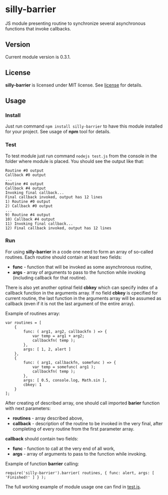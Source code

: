 # silly-barrier #
JS module presenting routine to synchronize several asynchronous functions that invoke callbacks.

## Version ##
Current module version is 0.3.1.

## License ##
**silly-barrier** is licensed under MIT license. See [license](./LICENSE) for details.

## Usage ##
### Install ###
Just run command `npm install silly-barrier` to have this module installed for your project. See usage of **npm** tool for details.

### Test ###
To test module just run command `nodejs test.js` from the console in the folder where module is placed. You should see the output like that:

	Routine #0 output
	Callback #0 output
	...
	Routine #4 output
	Callback #4 output
	Invoking final callback...
	Final callback invoked, output has 12 lines
	1) Routine #0 output
	2) Callback #0 output
	...
	9) Routine #4 output
	10) Callback #4 output
	11) Invoking final callback...
	12) Final callback invoked, output has 12 lines

### Run ###
For using **silly-barrier** in a code one need to form an array of so-called routines. Each routine should contain at least two fields:

* **func** - function that will be invoked as some asynchronous routine,
* **args** - array of arguments to pass to the function while invoking (including callback for that routine).

There is also yet another optinal field **cbkey** which can specify index of a callback function in the arguments array. If no field **cbkey** is cpecified for current routine, the last function in the arguments array will be assumed as callback (even if it is not the last argument of the entire array).

Example of routines array:

    var routines = [
		{ 
			func: ( arg1, arg2, callbackfn ) => { 
				var temp = arg1 + arg2;
				callbackfn( temp );
			},
			args: [ 1, 2, alert ]
		},
		{ 
			func: ( arg1, callbackfn, somefunc ) => {
				var temp = somefunc( arg1 );
				callbackfn( temp );
			},
			args: [ 0.5, console.log, Math.sin ],
			cbkey: 1 
		}
	];

After creating of described array, one should call imported **barier** function with next parameters:

* **routines** - array described above,
* **callback** - description of the routine to be invoked in the very final, after completing of every routine from the first parameter array.

**callback** should contain two fields:

* **func** - function to call at the very end of all work,
* **args** - array of arguments to pass to the function while invoking.

Example of function **barrier** calling:

    require('silly-barrier').barrier( routines, { func: alert, args: [ 'Finished!' ] } );

The full working example of module usage one can find in [test.js](./test.js).